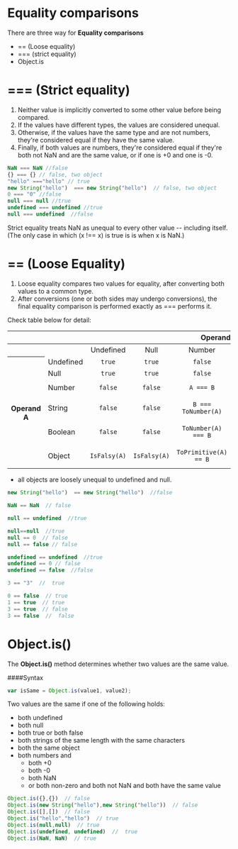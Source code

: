 Equality comparisons
====================

There are three way for **Equality comparisons**

* == (Loose equality)
* === (strict equality)
* Object.is

=== (Strict equality)
=====================

1. Neither value is implicitly converted to some other value before being compared. 
2. If the values have different types, the values are considered unequal.  
3. Otherwise, if the values have the same type and are not numbers, they're considered equal if they have the same value.  
4. Finally, if both values are numbers, they're considered equal if they're both not NaN and are the same value, or if one is +0 and one is -0.

```js
NaN === NaN //false
{} === {} // false, two object
"hello" ==="hello" // true
new String("hello")  === new String("hello")  // false, two object
0 === "0" //false
null === null //true
undefined === undefined //true
null === undefined  //false
```
Strict equality treats NaN as unequal to every other value -- including itself.  
(The only case in which (x !== x) is true is is when x is NaN.)


== (Loose Equality)
===================

1. Loose equality compares two values for equality, after converting both values to a common type.  
2. After conversions (one or both sides may undergo conversions), the final equality comparison is performed exactly as === performs it.


Check table below for detail:

<table class="standard-table">
 <thead>
  <tr>
   <th scope="row">&nbsp;</th>
   <th colspan="7" scope="col" style="text-align: center;">Operand B</th>
  </tr>
 </thead>
 <tbody>
  <tr>
   <th scope="row">&nbsp;</th>
   <td>&nbsp;</td>
   <td style="text-align: center;">Undefined</td>
   <td style="text-align: center;">Null</td>
   <td style="text-align: center;">Number</td>
   <td style="text-align: center;">String</td>
   <td style="text-align: center;">Boolean</td>
   <td style="text-align: center;">Object</td>
  </tr>
  <tr>
   <th colspan="1" rowspan="6" scope="row">Operand A</th>
   <td>Undefined</td>
   <td style="text-align: center;"><code>true</code></td>
   <td style="text-align: center;"><code>true</code></td>
   <td style="text-align: center;"><code>false</code></td>
   <td style="text-align: center;"><code>false</code></td>
   <td style="text-align: center;"><code>false</code></td>
   <td style="text-align: center;"><code>IsFalsy(B)</code></td>
  </tr>
  <tr>
   <td>Null</td>
   <td style="text-align: center;"><code>true</code></td>
   <td style="text-align: center;"><code>true</code></td>
   <td style="text-align: center;"><code>false</code></td>
   <td style="text-align: center;"><code>false</code></td>
   <td style="text-align: center;"><code>false</code></td>
   <td style="text-align: center;"><code>IsFalsy(B)</code></td>
  </tr>
  <tr>
   <td>Number</td>
   <td style="text-align: center;"><code>false</code></td>
   <td style="text-align: center;"><code>false</code></td>
   <td style="text-align: center;"><code>A === B</code></td>
   <td style="text-align: center;"><code>A === ToNumber(B)</code></td>
   <td style="text-align: center;"><code>ToNumber(B) === A</code></td>
   <td style="text-align: center;"><code>ToPrimitive(B) == A</code></td>
  </tr>
  <tr>
   <td>String</td>
   <td style="text-align: center;"><code>false</code></td>
   <td style="text-align: center;"><code>false</code></td>
   <td style="text-align: center;"><code>B === ToNumber(A)</code></td>
   <td style="text-align: center;"><code>A === B</code></td>
   <td style="text-align: center;"><code>ToNumber(A) === ToNumber(B)</code></td>
   <td style="text-align: center;"><code>ToPrimitive(B) == A</code></td>
  </tr>
  <tr>
   <td>Boolean</td>
   <td style="text-align: center;"><code>false</code></td>
   <td style="text-align: center;"><code>false</code></td>
   <td style="text-align: center;"><code>ToNumber(A) === B</code></td>
   <td style="text-align: center;"><code>ToNumber(A) === ToNumber(B)</code></td>
   <td style="text-align: center;"><code>A === B</code></td>
   <td style="text-align: center;"><code>false</code></td>
  </tr>
  <tr>
   <td>Object</td>
   <td style="text-align: center;"><code>IsFalsy(A)</code></td>
   <td style="text-align: center;"><code>IsFalsy(A)</code></td>
   <td style="text-align: center;"><code>ToPrimitive(A) == B</code></td>
   <td style="text-align: center;"><code>ToPrimitive(A) == B</code></td>
   <td style="text-align: center;"><code>false</code></td>
   <td style="text-align: center;">
    <p><code>A === B</code></p>
   </td>
  </tr>
 </tbody>
</table>


* all objects are loosely unequal to undefined and null.


```js
new String("hello")  == new String("hello")  //false

NaN == NaN  // false

null == undefined  //true

null==null  //true
null == 0  // false
null == false // false

undefined == undefined  //true
undefined == 0 // false
undefined == false  //false

3 == "3"  //  true

0 == false  // true
1 == true  // true
3 == true  // false
3 == false  //  false
```


Object.is()
===========

The **Object.is()** method determines whether two values are the same value.

####Syntax

```js
var isSame = Object.is(value1, value2);
```

Two values are the same if one of the following holds:

* both undefined
* both null
* both true or both false
* both strings of the same length with the same characters
* both the same object
* both numbers and
  * both +0
  * both -0
  * both NaN
  * or both non-zero and both not NaN and both have the same value


```js
Object.is({},{})  // false
Object.is(new String("hello"),new String("hello"))  // false
Object.is([],[])  // false
Object.is("hello","hello")  // true
Object.is(null,null)  // true
Object.is(undefined, undefined)  //  true
Object.is(NaN, NaN)  // true
